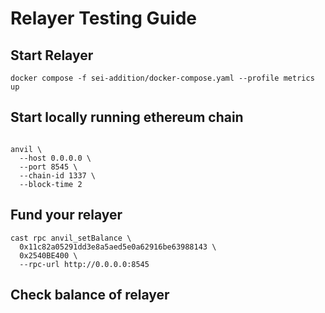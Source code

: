 # Relayer Testing Guide

## Start Relayer

```shell
docker compose -f sei-addition/docker-compose.yaml --profile metrics up
```

## Start locally running ethereum chain

```shell

anvil \
  --host 0.0.0.0 \
  --port 8545 \
  --chain-id 1337 \
  --block-time 2

```

## Fund your relayer

```shell
cast rpc anvil_setBalance \
  0x11c82a05291dd3e8a5aed5e0a62916be63988143 \
  0x2540BE400 \
  --rpc-url http://0.0.0.0:8545

```

## Check balance of relayer
